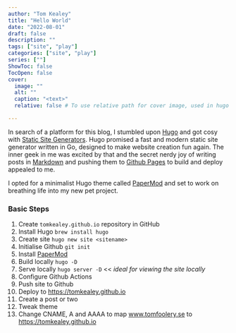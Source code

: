 ```yaml
---
author: "Tom Kealey"
title: "Hello World"
date: "2022-08-01"
draft: false
description: ""
tags: ["site", "play"]
categories: ["site", "play"]
series: [""]
ShowToc: false
TocOpen: false
cover:
  image: ""
  alt: ""
  caption: "<text>"
  relative: false # To use relative path for cover image, used in hugo Page-bundles

---
```


In search of a platform for this blog, I stumbled upon [Hugo](https://gohugo.io/about/what-is-hugo/) and got cosy with [Static Site Generators](https://gohugo.io/about/benefits/). Hugo promised a fast and modern static site generator written in Go, designed to make website creation fun again. The inner geek in me was excited by that and the secret nerdy joy of writing posts in [Markdown](https://www.markdownguide.org/) and pushing them to [Github Pages](https://pages.github.com/) to build and deploy appealed to me.

I opted for a minimalist Hugo theme called [PaperMod](https://themes.gohugo.io/themes/hugo-papermod/) and set to work on breathing life into my new pet project.

### Basic Steps

1. Create `tomkealey.github.io` repository in GitHub
2. Install Hugo `brew install hugo`
3. Create site `hugo new site <sitename>` 
4. Initialise Github `git init`
5. Install [PaperMod](https://github.com/adityatelange/hugo-PaperMod/wiki/Installation)
6. Build locally `hugo -D`
7. Serve locally `hugo server -D` << *ideal for viewing the site locally*
8. Configure Github Actions
9. Push site to Github
10. Deploy to https://tomkealey.github.io
11. Create a post or two
12. Tweak theme
13. Change CNAME, A and AAAA to map www.tomfoolery.se to https://tomkealey.github.io